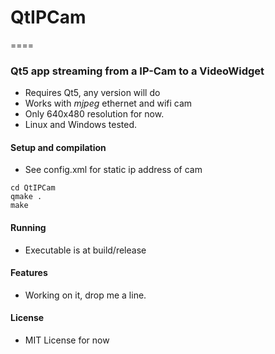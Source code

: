 # QtIPCam
====
### Qt5 app streaming from a IP-Cam to a VideoWidget

- Requires Qt5, any version will do 
- Works with <i>mjpeg</i> ethernet and wifi cam
- Only 640x480 resolution for now.
- Linux and Windows tested.


#### Setup and compilation

- See config.xml for static ip address of cam

```
cd QtIPCam
qmake .
make
```


#### Running 

- Executable is at build/release


#### Features
- Working on it, drop me a line.

#### License
- MIT License for now
